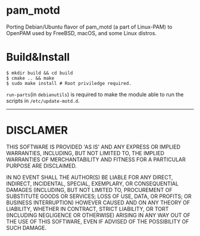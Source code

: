 # pam_motd
Porting Debian/Ubuntu flavor of pam_motd (a part of Linux-PAM) to OpenPAM used by FreeBSD, macOS, and some Linux distros.

# Build&Install

```shell
$ mkdir build && cd build
$ cmake .. && make 
$ sudo make install # Root priviledge required.
```

`run-parts`(in `debianutils`) is required to make the module able to run the scripts in `/etc/update-motd.d`.

----------------
# DISCLAMER

THIS SOFTWARE IS PROVIDED 'AS IS' AND ANY EXPRESS OR IMPLIED
WARRANTIES, INCLUDING, BUT NOT LIMITED TO, THE IMPLIED WARRANTIES OF
MERCHANTABILITY AND FITNESS FOR A PARTICULAR PURPOSE ARE DISCLAIMED.

IN NO EVENT SHALL THE AUTHOR(S) BE LIABLE FOR ANY DIRECT, INDIRECT,
INCIDENTAL, SPECIAL, EXEMPLARY, OR CONSEQUENTIAL DAMAGES (INCLUDING,
BUT NOT LIMITED TO, PROCUREMENT OF SUBSTITUTE GOODS OR SERVICES; LOSS
OF USE, DATA, OR PROFITS; OR BUSINESS INTERRUPTION) HOWEVER CAUSED AND
ON ANY THEORY OF LIABILITY, WHETHER IN CONTRACT, STRICT LIABILITY, OR
TORT (INCLUDING NEGLIGENCE OR OTHERWISE) ARISING IN ANY WAY OUT OF THE
USE OF THIS SOFTWARE, EVEN IF ADVISED OF THE POSSIBILITY OF SUCH
DAMAGE.